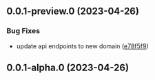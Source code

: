 

## 0.0.1-preview.0 (2023-04-26)


### Bug Fixes

* update api endpoints to new domain ([e78f5f9](https://github.com/lander-ai/lander/commit/e78f5f920edbf699e6e572aed4914cb34e2d1392))

## 0.0.1-alpha.0 (2023-04-26)